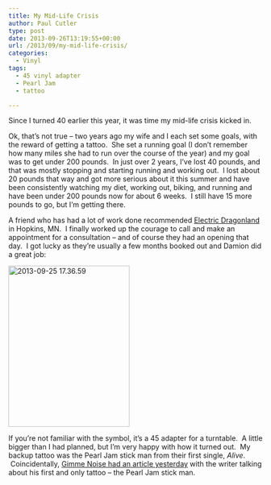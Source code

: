 ```yaml
---
title: My Mid-Life Crisis
author: Paul Cutler
type: post
date: 2013-09-26T13:19:55+00:00
url: /2013/09/my-mid-life-crisis/
categories:
  - Vinyl
tags:
  - 45 vinyl adapter
  - Pearl Jam
  - tattoo

---
```

Since I turned 40 earlier this year, it was time my mid-life crisis kicked in.

Ok, that&#8217;s not true &#8211; two years ago my wife and I each set some goals, with the reward of getting a tattoo.  She set a running goal (I don&#8217;t remember how many miles she had to run over the course of the year) and my goal was to get under 200 pounds.  In just over 2 years, I&#8217;ve lost 40 pounds, and that was mostly stopping and starting running and working out.  I lost about 20 pounds that way and got more serious about it this summer and have been consistently watching my diet, working out, biking, and running and have been under 200 pounds now for about 6 weeks.  I still have 15 more pounds to go, but I&#8217;m getting there.

A friend who has had a lot of work done recommended [Electric Dragonland][1] in Hopkins, MN.  I finally worked up the courage to call and make an appointment for a consultation &#8211; and of course they had an opening that day.  I got lucky as they&#8217;re usually a few months booked out and Damion did a great job:
  
[<img class="aligncenter" alt="2013-09-25 17.36.59" src="https://i1.wp.com/farm3.staticflickr.com/2846/9942218054_3f898571e4_n.jpg?resize=240%2C320" width="240" height="320" align="center" data-recalc-dims="1" />][2]

If you&#8217;re not familiar with the symbol, it&#8217;s a 45 adapter for a turntable.  A little bigger than I had planned, but I&#8217;m very happy with how it turned out.  My backup tattoo was the Pearl Jam stick man from their first single, _Alive_.  Coincidentally, [Gimme Noise had an article yesterday][3] with the writer talking about his first and only tattoo &#8211; the Pearl Jam stick man.

 [1]: http://www.electricdragonland.com/
 [2]: http://www.flickr.com/photos/silwenae/9942218054/ "2013-09-25 17.36.59 by pcutler, on Flickr"
 [3]: http://blogs.citypages.com/gimmenoise/2013/09/the_story_of_my_pearl_jam_tattoo_and_why_i_still_love_it.php
